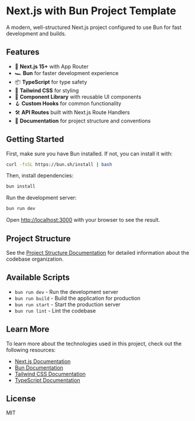 # Next.js with Bun Project Template

A modern, well-structured Next.js project configured to use Bun for fast development and builds.

## Features

- 🚀 **Next.js 15+** with App Router
- 🏎️ **Bun** for faster development experience
- 📦 **TypeScript** for type safety
- 🎨 **Tailwind CSS** for styling
- 🧩 **Component Library** with reusable UI components
- 🪝 **Custom Hooks** for common functionality
- 🛠️ **API Routes** built with Next.js Route Handlers
- 📘 **Documentation** for project structure and conventions

## Getting Started

First, make sure you have Bun installed. If not, you can install it with:

```bash
curl -fsSL https://bun.sh/install | bash
```

Then, install dependencies:

```bash
bun install
```

Run the development server:

```bash
bun run dev
```

Open [http://localhost:3000](http://localhost:3000) with your browser to see the result.

## Project Structure

See the [Project Structure Documentation](./docs/PROJECT_STRUCTURE.md) for detailed information about the codebase organization.

## Available Scripts

- `bun run dev` - Run the development server
- `bun run build` - Build the application for production
- `bun run start` - Start the production server
- `bun run lint` - Lint the codebase

## Learn More

To learn more about the technologies used in this project, check out the following resources:

- [Next.js Documentation](https://nextjs.org/docs)
- [Bun Documentation](https://bun.sh/docs)
- [Tailwind CSS Documentation](https://tailwindcss.com/docs)
- [TypeScript Documentation](https://www.typescriptlang.org/docs)

## License

MIT

